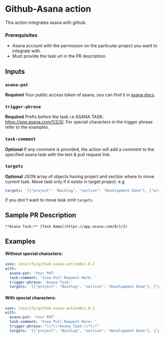 
# Github-Asana action

This action integrates asana with github.

### Prerequisites

- Asana account with the permission on the particular project you want to integrate with.
- Must provide the task url in the PR description.

## Inputs

### `asana-pat`

**Required** Your public access token of asana, you can find it in [asana docs](https://developers.asana.com/docs/#authentication-basics).

### `trigger-phrase`

**Required** Prefix before the task i.e ASANA TASK: https://app.asana.com/1/2/3/. For special characters in the trigger phrase refer to the examples.

### `task-comment`

**Optional** If any comment is provided, the action will add a comment to the specified asana task with the text & pull request link.

### `targets`

**Optional** JSON array of objects having project and section where to move current task. Move task only if it exists in target project. e.g 
```yaml
targets: '[{"project": "Backlog", "section": "Development Done"}, {"project": "Current Sprint", "section": "In Review"}]'
```
if you don't want to move task omit `targets`.

## Sample PR Description
``
**Asana Task:** [Task Name](https://app.asana.com/0/1/2)
``

## Examples

#### Without special characters:

```yaml
uses: insurify/github-asana-action@v1.0.2
with:
  asana-pat: 'Your PAT'
  task-comment: 'View Pull Request Here: '
  trigger-phrase: 'Asana Task:'
  targets: '[{"project": "Backlog", "section": "Development Done"}, {"project": "Current Sprint", "section": "In Review"}]'
```

#### With special characters:

```yaml
uses: insurify/github-asana-action@v1.0.2
with:
  asana-pat: 'Your PAT'
  task-comment: 'View Pull Request Here: '
  trigger-phrase: "\\*\\*Asana Task:\\*\\*"
  targets: '[{"project": "Backlog", "section": "Development Done"}, {"project": "Current Sprint", "section": "In Review"}]'
```